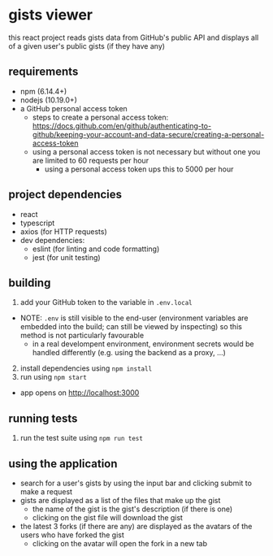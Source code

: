 # gists viewer

this react project reads gists data from GitHub's public API and displays all of a given user's public gists (if they have any)

## requirements

- npm (6.14.4+)
- nodejs (10.19.0+)
- a GitHub personal access token
  - steps to create a personal access token: https://docs.github.com/en/github/authenticating-to-github/keeping-your-account-and-data-secure/creating-a-personal-access-token
  - using a personal access token is not necessary but without one you are limited to 60 requests per hour
    - using a personal access token ups this to 5000 per hour

## project dependencies

- react
- typescript
- axios (for HTTP requests)
- dev dependencies:
  - eslint (for linting and code formatting)
  - jest (for unit testing)

## building

1. add your GitHub token to the variable in `.env.local`
  - NOTE: `.env` is still visible to the end-user (environment variables are embedded into the build; can still be viewed by inspecting) so this method is not particularly favourable
    - in a real develompent environment, environment secrets would be handled differently (e.g. using the backend as a proxy, ...)
2. install dependencies using `npm install`
3. run using `npm start`
  - app opens on [http://localhost:3000](http://localhost:3000)

## running tests

1. run the test suite using `npm run test`

## using the application

- search for a user's gists by using the input bar and clicking submit to make a request
- gists are displayed as a list of the files that make up the gist
  - the name of the gist is the gist's description (if there is one)
  - clicking on the gist file will download the gist
- the latest 3 forks (if there are any) are displayed as the avatars of the users who have forked the gist
  - clicking on the avatar will open the fork in a new tab
